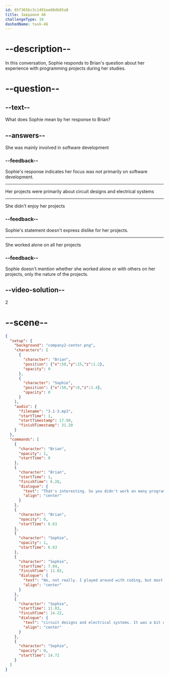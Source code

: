 ```yaml
---
id: 65f365bc3c1491ee60db85a8
title: Завдання 46
challengeType: 19
dashedName: task-46
---
```


<!-- (Audio) Brian: That's interesting! So, you didn't work on many programming projects during your studies, did you?
Sophie: No, not really. I played around with coding, but most of my projects involved circuit designs and electrical systems. It was a bit different. -->

# --description--

In this conversation, Sophie responds to Brian's question about her experience with programming projects during her studies.

# --question--

## --text--

What does Sophie mean by her response to Brian?

## --answers--

She was mainly involved in software development

### --feedback--

Sophie's response indicates her focus was not primarily on software development.

---

Her projects were primarily about circuit designs and electrical systems

---

She didn't enjoy her projects

### --feedback--

Sophie's statement doesn't express dislike for her projects.

---

She worked alone on all her projects

### --feedback--

Sophie doesn't mention whether she worked alone or with others on her projects, only the nature of the projects.

## --video-solution--

2

# --scene--

```json
{
  "setup": {
    "background": "company2-center.png",
    "characters": [
      {
        "character": "Brian",
        "position": {"x":50,"y":15,"z":1.2},
        "opacity": 0
      },
      {
        "character": "Sophie",
        "position": {"x":50,"y":0,"z":1.4},
        "opacity": 0
      }
    ],
    "audio": {
      "filename": "3.1-3.mp3",
      "startTime": 1,
      "startTimestamp": 17.98,
      "finishTimestamp": 31.20
    }
  },
  "commands": [
    {
      "character": "Brian",
      "opacity": 1,
      "startTime": 0
    },
    {
      "character": "Brian",
      "startTime": 1,
      "finishTime": 6.28,
      "dialogue": {
        "text": "That's interesting. So you didn't work on many programming projects during your studies, did you?",
        "align": "center"
      }
    },
    {
      "character": "Brian",
      "opacity": 0,
      "startTime": 6.63
    },
    {
      "character": "Sophie",
      "opacity": 1,
      "startTime": 6.63
    },
    {
      "character": "Sophie",
      "startTime": 7.04,
      "finishTime": 11.02,
      "dialogue": {
        "text": "No, not really. I played around with coding, but most of my projects involved",
        "align": "center"
      }
    },
    {
      "character": "Sophie",
      "startTime": 11.03,
      "finishTime": 14.22,
      "dialogue": {
        "text": "circuit designs and electrical systems. It was a bit different.",
        "align": "center"
      }
    },
    {
      "character": "Sophie",
      "opacity": 0,
      "startTime": 14.72
    }
  ]
}
```

